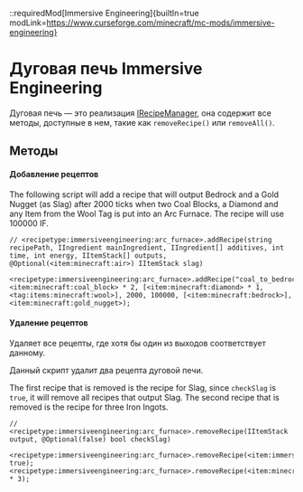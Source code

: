 ::requiredMod[Immersive Engineering]{builtIn=true modLink=https://www.curseforge.com/minecraft/mc-mods/immersive-engineering}

# Дуговая печь Immersive Engineering

Дуговая печь — это реализация [IRecipeManager](/vanilla/api/managers/IRecipeManager), она содержит все методы, доступные в нем, такие как `removeRecipe()` или `removeAll()`.

## Методы

#### Добавление рецептов

The following script will add a recipe that will output Bedrock and a Gold Nugget (as Slag) after 2000 ticks when two Coal Blocks, a Diamond and any Item from the Wool Tag is put into an Arc Furnace. The recipe will use 100000 IF.

```zenscript
// <recipetype:immersiveengineering:arc_furnace>.addRecipe(string recipePath, IIngredient mainIngredient, IIngredient[] additives, int time, int energy, IItemStack[] outputs, @Optional(<item:minecraft:air>) IItemStack slag)

<recipetype:immersiveengineering:arc_furnace>.addRecipe("coal_to_bedrock", <item:minecraft:coal_block> * 2, [<item:minecraft:diamond> * 1, <tag:items:minecraft:wool>], 2000, 100000, [<item:minecraft:bedrock>], <item:minecraft:gold_nugget>);
```

#### Удаление рецептов

Удаляет все рецепты, где хотя бы один из выходов соответствует данному.

Данный скрипт удалит два рецепта дуговой печи.

The first recipe that is removed is the recipe for Slag, since `checkSlag` is `true`, it will remove all recipes that output Slag. The second recipe that is removed is the recipe for three Iron Ingots.

```zenscript
// <recipetype:immersiveengineering:arc_furnace>.removeRecipe(IItemStack output, @Optional(false) bool checkSlag)

<recipetype:immersiveengineering:arc_furnace>.removeRecipe(<item:immersiveengineering:slag>, true);
<recipetype:immersiveengineering:arc_furnace>.removeRecipe(<item:minecraft:iron_ingot> * 3);
```